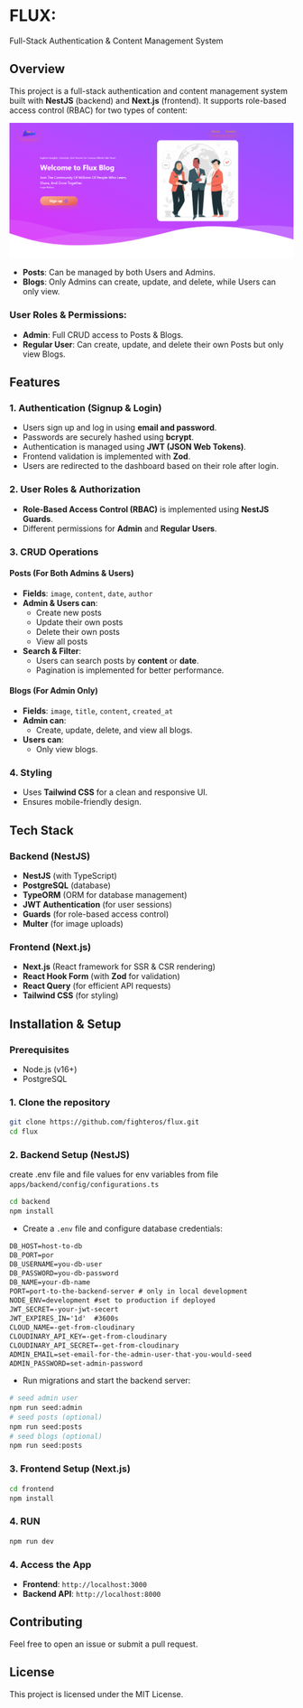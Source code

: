 # FLUX:
Full-Stack Authentication & Content Management System
## Overview
This project is a full-stack authentication and content management system built with **NestJS** (backend) and **Next.js** (frontend). It supports role-based access control (RBAC) for two types of content:

![flux](/5.png)

- **Posts**: Can be managed by both Users and Admins.
- **Blogs**: Only Admins can create, update, and delete, while Users can only view.

### User Roles & Permissions:
- **Admin**: Full CRUD access to Posts & Blogs.
- **Regular User**: Can create, update, and delete their own Posts but only view Blogs.

## Features
### 1. Authentication (Signup & Login)
- Users sign up and log in using **email and password**.
- Passwords are securely hashed using **bcrypt**.
- Authentication is managed using **JWT (JSON Web Tokens)**.
- Frontend validation is implemented with **Zod**.
- Users are redirected to the dashboard based on their role after login.

### 2. User Roles & Authorization
- **Role-Based Access Control (RBAC)** is implemented using **NestJS Guards**.
- Different permissions for **Admin** and **Regular Users**.

### 3. CRUD Operations
#### **Posts (For Both Admins & Users)**
- **Fields**: `image`, `content`, `date`, `author`
- **Admin & Users can**:
  - Create new posts
  - Update their own posts
  - Delete their own posts
  - View all posts
- **Search & Filter**:
  - Users can search posts by **content** or **date**.
  - Pagination is implemented for better performance.

#### **Blogs (For Admin Only)**
- **Fields**: `image`, `title`, `content`, `created_at`
- **Admin can**:
  - Create, update, delete, and view all blogs.
- **Users can**:
  - Only view blogs.

### 4. Styling
- Uses **Tailwind CSS** for a clean and responsive UI.
- Ensures mobile-friendly design.

## Tech Stack
### **Backend (NestJS)**
- **NestJS** (with TypeScript)
- **PostgreSQL** (database)
- **TypeORM** (ORM for database management)
- **JWT Authentication** (for user sessions)
- **Guards** (for role-based access control)
- **Multer** (for image uploads)

### **Frontend (Next.js)**
- **Next.js** (React framework for SSR & CSR rendering)
- **React Hook Form** (with **Zod** for validation)
- **React Query** (for efficient API requests)
- **Tailwind CSS** (for styling)

## Installation & Setup
### Prerequisites
- Node.js (v16+)
- PostgreSQL

### 1. Clone the repository
```bash
git clone https://github.com/fighteros/flux.git
cd flux
```

### 2. Backend Setup (NestJS)
create .env file and file values for env variables from file `apps/backend/config/configurations.ts`
```bash
cd backend
npm install
```
- Create a `.env` file and configure database credentials:
```env
DB_HOST=host-to-db
DB_PORT=por
DB_USERNAME=you-db-user
DB_PASSWORD=you-db-password
DB_NAME=your-db-name
PORT=port-to-the-backend-server # only in local development
NODE_ENV=development #set to production if deployed
JWT_SECRET=-your-jwt-secert
JWT_EXPIRES_IN='1d'  #3600s
CLOUD_NAME=-get-from-cloudinary
CLOUDINARY_API_KEY=-get-from-cloudinary
CLOUDINARY_API_SECRET=-get-from-cloudinary
ADMIN_EMAIL=set-email-for-the-admin-user-that-you-would-seed
ADMIN_PASSWORD=set-admin-password
```
- Run migrations and start the backend server:
```bash
# seed admin user
npm run seed:admin
# seed posts (optional)
npm run seed:posts
# seed blogs (optional)
npm run seed:posts
```

### 3. Frontend Setup (Next.js)
```bash
cd frontend
npm install
```

### 4. RUN
```bash
npm run dev
```

### 4. Access the App
- **Frontend**: `http://localhost:3000`
- **Backend API**: `http://localhost:8000`

## Contributing
Feel free to open an issue or submit a pull request.

## License
This project is licensed under the MIT License.

